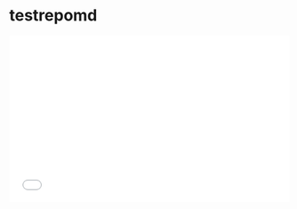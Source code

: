 # testrepomd
<iframe width="100%" height="300" src="//jsfiddle.net/shadermonkey/pskamjy2/5/embedded/" allowfullscreen="allowfullscreen" allowpaymentrequest frameborder="0"></iframe>
